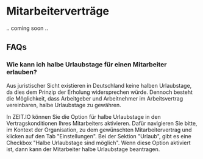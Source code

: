 # Mitarbeiterverträge 

.. coming soon .. 

## FAQs 

### Wie kann ich halbe Urlaubstage für einen Mitarbeiter erlauben?

Aus juristischer Sicht existieren in Deutschland keine halben Urlaubstage, da dies dem Prinzip der Erholung 
widersprechen würde. Dennoch besteht die Möglichkeit, dass Arbeitgeber und Arbeitnehmer im Arbeitsvertrag vereinbaren, 
halbe Urlaubstage zu gewähren.

In ZEIT.IO können Sie die Option für halbe Urlaubstage in den Vertragskonditionen Ihres Mitarbeiters aktivieren.
Dafür navigieren Sie bitte, im Kontext der Organisation, zu dem gewünschten Mitarbeitervertrag und klicken auf den
Tab "Einstellungen". Bei der Sektion "Urlaub", gibt es eine Checkbox "Halbe Urlaubstage sind möglich". Wenn diese 
Option aktiviert ist, dann kann der Mitarbeiter halbe Urlaubstage beantragen.

